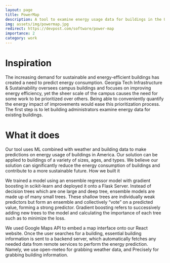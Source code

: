 ```yaml
---
layout: page
title: PowerMap
description: A tool to examine energy usage data for buildings in the US
img: assets/img/powermap.jpg
redirect: https://devpost.com/software/power-map
importance: 2
category: work
---
```


# Inspiration
The increasing demand for sustainable and energy-efficient buildings has created a need to predict energy consumption. Georgia Tech Infrastructure & Sustainability oversees campus buildings and focuses on improving energy efficiency, yet the sheer scale of the campus causes the need for some work to be prioritized over others. Being able to conveniently quantify the energy impact of improvements would ease this prioritization process. The first step is to let building administrators examine energy data for existing buildings.

# What it does
Our tool uses ML combined with weather and building data to make predictions on energy usage of buildings in America. Our solution can be applied to buildings of a variety of sizes, ages, and types. We believe our solution can significantly reduce the energy consumption of buildings and contribute to a more sustainable future.
How we built it

We trained a model using an ensemble regressor model with gradient boosting in scikit-learn and deployed it onto a Flask Server. Instead of decision trees which are one large and deep tree, ensemble models are made up of many small trees. These shallow trees are individually weak predictors but form an ensemble and collectively “vote” on a predicted value, forming a strong predictor. Gradient boosting refers to successively adding new trees to the model and calculating the importance of each tree such as to minimize the loss.

We used Google Maps API to embed a map interface onto our React website. Once the user searches for a building, essential building information is sent to a backend server, which automatically fetches any needed data from remote services to perform the energy prediction. Namely, we use open-meteo for grabbing weather data, and Precisely for grabbing building information.
